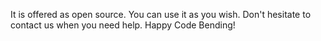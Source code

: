 It is offered as open source. 
You can use it as you wish. 
Don't hesitate to contact us when you need help.
Happy Code Bending!   
